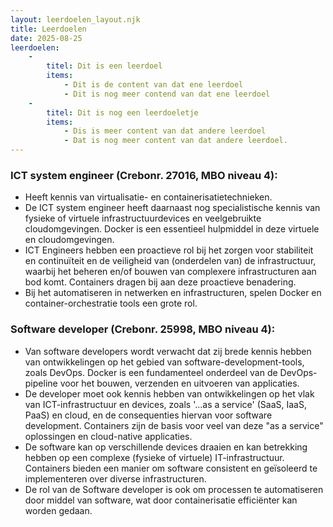 ```yaml
---
layout: leerdoelen_layout.njk
title: Leerdoelen
date: 2025-08-25
leerdoelen:
    -
        titel: Dit is een leerdoel
        items:
            - Dit is de content van dat ene leerdoel
            - Dit is nog meer contend van dat ene leerdoel
    -
        titel: Dit is nog een leerdoeletje
        items:
            - Dis is meer content van dat andere leerdoel
            - Dat is nog meer content van dat andere leerdoel.
---
```


### ICT system engineer (Crebonr. 27016, MBO niveau 4):
*   Heeft kennis van virtualisatie- en containerisatietechnieken.
*   De ICT system engineer heeft daarnaast nog specialistische kennis van fysieke of virtuele infrastructuurdevices en veelgebruikte cloudomgevingen. Docker is een essentieel hulpmiddel in deze virtuele en cloudomgevingen.
*   ICT Engineers hebben een proactieve rol bij het zorgen voor stabiliteit en continuïteit en de veiligheid van (onderdelen van) de infrastructuur, waarbij het beheren en/of bouwen van complexere infrastructuren aan bod komt. Containers dragen bij aan deze proactieve benadering.
*   Bij het automatiseren in netwerken en infrastructuren, spelen Docker en container-orchestratie tools een grote rol.

### Software developer (Crebonr. 25998, MBO niveau 4):
*   Van software developers wordt verwacht dat zij brede kennis hebben van ontwikkelingen op het gebied van software-development-tools, zoals DevOps. Docker is een fundamenteel onderdeel van de DevOps-pipeline voor het bouwen, verzenden en uitvoeren van applicaties.
*   De developer moet ook kennis hebben van ontwikkelingen op het vlak van ICT-infrastructuur en devices, zoals '...as a service' (SaaS, IaaS, PaaS) en cloud, en de consequenties hiervan voor software development. Containers zijn de basis voor veel van deze "as a service" oplossingen en cloud-native applicaties.
*   De software kan op verschillende devices draaien en kan betrekking hebben op een complexe (fysieke of virtuele) IT-infrastructuur. Containers bieden een manier om software consistent en geïsoleerd te implementeren over diverse infrastructuren.
*   De rol van de Software developer is ook om processen te automatiseren door middel van software, wat door containerisatie efficiënter kan worden gedaan.